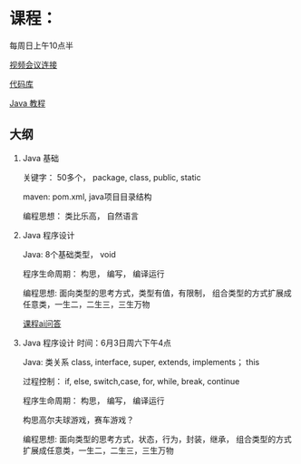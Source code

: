 # 课程：
每周日上午10点半 

[视频会议连接](https://meet.jit.si/innox.online.class)

[代码库](https://github.com/innox-jp/java-course)

[Java 教程](https://www.runoob.com/java/java-tutorial.html)

## 大纲

1. Java 基础

    关键字： 50多个， package, class, public, static

    maven: pom.xml, java项目目录结构

    编程思想： 类比乐高， 自然语言

2. Java 程序设计
    
    Java: 8个基础类型， void

    程序生命周期： 构思， 编写， 编译运行

    编程思想: 面向类型的思考方式，类型有值，有限制， 组合类型的方式扩展成任意类，一生二，二生三，三生万物

    [课程ai问答](https://chat.forefront.ai/share/xbxfaa9snbaa9oup)

3. Java 程序设计 时间：6月3日周六下午4点
    
    Java: 类关系 class, interface, super, extends, implements； this

      过程控制： if, else, switch,case, for, while, break, continue

    程序生命周期： 构思， 编写， 编译运行

    构思高尔夫球游戏，赛车游戏？

    编程思想: 面向类型的思考方式，状态，行为，封装，继承， 组合类型的方式扩展成任意类，一生二，二生三，三生万物


